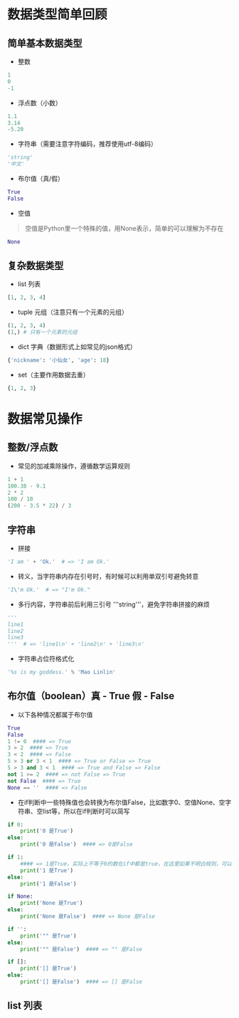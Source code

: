 # 数据类型简单回顾
## 简单基本数据类型
- 整数
```python
1
0
-1
```
- 浮点数（小数）
```python
1.1
3.14
-5.20
```
- 字符串（需要注意字符编码，推荐使用utf-8编码）
```python
'string'
'中文'
```
- 布尔值（真/假）
```python
True
False
```
- 空值
> 空值是Python里一个特殊的值，用None表示，简单的可以理解为不存在
```python
None
```
## 复杂数据类型
- list 列表
```python
[1, 2, 3, 4]
```
- tuple 元组（注意只有一个元素的元组）
```python
(1, 2, 3, 4)
(1,) # 只有一个元素的元组
```
- dict 字典（数据形式上如常见的json格式）
```python
{'nickname': '小仙女', 'age': 18}
```
- set（主要作用数据去重）
```python
{1, 2, 3}
```
# 数据常见操作
## 整数/浮点数
- 常见的加减乘除操作，遵循数学运算规则
```python
1 + 1
100.38 - 9.1
2 * 2
100 / 10
(200 - 3.5 * 22) / 3
```
## 字符串

- 拼接
```python
'I am ' + 'Ok.'  # => 'I am Ok.'
```

- 转义，当字符串内存在引号时，有时候可以利用单双引号避免转意
```python
'I\'m Ok.'  # => "I'm Ok."
```

- 多行内容，字符串前后利用三引号 '''string'''，避免字符串拼接的麻烦
```python
'''
line1
line2
line3
'''  # => 'line1\n' + 'line2\n' + 'line3\n'
```
- 字符串占位符格式化
```python
'%s is my goddess.' % 'Mao Linlin'
```


## 布尔值（boolean）真 - True 假 - False

- 以下各种情况都属于布尔值
```python
True
False
1 != 0  #### => True
3 > 2  #### => True
3 < 2  #### => False
5 > 3 or 3 < 1  #### => True or False => True
5 > 3 and 3 < 1  #### => True and False => False
not 1 >= 2  #### => not False => True
not False  #### => True
None == ''  #### => False
```

- 在if判断中一些特殊值也会转换为布尔值False，比如数字0、空值None、空字符串、空list等，所以在if判断时可以简写
```python
if 0:
    print('0 是True')
else:
    print('0 是False')  #### => 0是False

if 1:
    #### => 1是True，实际上不等于0的数在if中都是true，在这里如果不明白规则，可以使用数据判断 if x > 0:
    print('1 是True')
else:
    print('1 是False')

if None:
    print('None 是True')
else:
    print('None 是False')  #### => None 是False

if '':
    print('"" 是True')
else:
    print('"" 是False')  #### => "" 是False

if []:
    print('[] 是True')
else:
    print('[] 是False')  #### => [] 是False
```

## list 列表